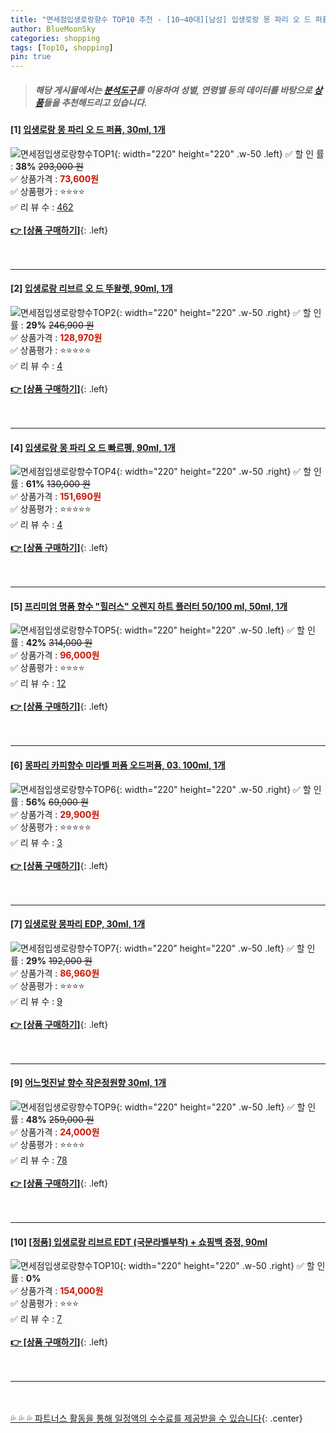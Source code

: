 ```yaml
---
title: "면세점입생로랑향수 TOP10 추천 - [10~40대][남성] 입생로랑 몽 파리 오 드 퍼퓸, 30ml, 1개"
author: BlueMoonSky
categories: shopping
tags: [Top10, shopping]
pin: true
---
```


> ##### 해당 게시물에서는 [**분석도구**](https://itemscout.io/)를 이용하여 **성별**, **연령별** 등의 데이터를 바탕으로 [**상품**](https://link.coupang.com/a/baae76)들을 추천해드리고 있습니다.

#### [1] [입생로랑 몽 파리 오 드 퍼퓸, 30ml, 1개](https://link.coupang.com/re/AFFSDP?lptag=AF5964186&subid=bluemoonsky6999&pageKey=7186169818&traceid=V0-153&itemId=18133709361&vendorItemId=85284372491)
![면세점입생로랑향수TOP1](https://thumbnail7.coupangcdn.com/thumbnails/remote/230x230ex/image/vendor_inventory/c214/cede0f054111754d0d4270a8a8fd3e5dd1d3d6370b09f19986f0ef8dbcab.JPG){: width="220" height="220" .w-50 .left}
✅ 할 인 률 : **38%** ~~<del class="base-price"> 293,000  </del>원~~<br>
✅ 상품가격 : <span style="color:#cb1400"> **73,600원** </span><br>
✅ 상품평가 : ⭐⭐⭐⭐<br>
✅ 리 뷰 수 : [462](https://link.coupang.com/re/AFFSDP?lptag=AF5964186&subid=bluemoonsky6999&pageKey=7186169818&traceid=V0-153&itemId=18133709361&vendorItemId=85284372491)<br>
<br>
[**👉  [상품 구매하기]**](https://link.coupang.com/re/AFFSDP?lptag=AF5964186&subid=bluemoonsky6999&pageKey=7186169818&traceid=V0-153&itemId=18133709361&vendorItemId=85284372491){: .left}
<br>
<br>
<br>

***

#### [2] [입생로랑 리브르 오 드 뚜왈렛, 90ml, 1개](https://link.coupang.com/re/AFFSDP?lptag=AF5964186&subid=bluemoonsky6999&pageKey=6731243154&traceid=V0-153&itemId=15685219869&vendorItemId=82900220073)
![면세점입생로랑향수TOP2](https://thumbnail7.coupangcdn.com/thumbnails/remote/230x230ex/image/vendor_inventory/061b/9076a3f54e179d46da6783a5ab239a3706defd4b8196b871f953f1996fd3.jpg){: width="220" height="220" .w-50 .right}
✅ 할 인 률 : **29%** ~~<del class="base-price"> 246,900  </del>원~~<br>
✅ 상품가격 : <span style="color:#cb1400"> **128,970원** </span><br>
✅ 상품평가 : ⭐⭐⭐⭐⭐<br>
✅ 리 뷰 수 : [4](https://link.coupang.com/re/AFFSDP?lptag=AF5964186&subid=bluemoonsky6999&pageKey=6731243154&traceid=V0-153&itemId=15685219869&vendorItemId=82900220073)<br>
<br>
[**👉  [상품 구매하기]**](https://link.coupang.com/re/AFFSDP?lptag=AF5964186&subid=bluemoonsky6999&pageKey=6731243154&traceid=V0-153&itemId=15685219869&vendorItemId=82900220073){: .left}
<br>
<br>
<br>

***

#### [4] [입생로랑 몽 파리 오 드 빠르펭, 90ml, 1개](https://link.coupang.com/re/AFFSDP?lptag=AF5964186&subid=bluemoonsky6999&pageKey=51543462&traceid=V0-153&itemId=182388143&vendorItemId=75188471215)
![면세점입생로랑향수TOP4](https://thumbnail10.coupangcdn.com/thumbnails/remote/230x230ex/image/vendor_inventory/941e/ea9d41e7f6b5c456778e7df3882b53995609130fd2d2b695dbe22e6f6e02.jpg){: width="220" height="220" .w-50 .right}
✅ 할 인 률 : **61%** ~~<del class="base-price"> 130,000  </del>원~~<br>
✅ 상품가격 : <span style="color:#cb1400"> **151,690원** </span><br>
✅ 상품평가 : ⭐⭐⭐⭐⭐<br>
✅ 리 뷰 수 : [4](https://link.coupang.com/re/AFFSDP?lptag=AF5964186&subid=bluemoonsky6999&pageKey=51543462&traceid=V0-153&itemId=182388143&vendorItemId=75188471215)<br>
<br>
[**👉  [상품 구매하기]**](https://link.coupang.com/re/AFFSDP?lptag=AF5964186&subid=bluemoonsky6999&pageKey=51543462&traceid=V0-153&itemId=182388143&vendorItemId=75188471215){: .left}
<br>
<br>
<br>

***

#### [5] [프리미엄 명품 향수 "힐러스" 오렌지 하트 플러터 50/100 ml, 50ml, 1개](https://link.coupang.com/re/AFFSDP?lptag=AF5964186&subid=bluemoonsky6999&pageKey=7479163379&traceid=V0-153&itemId=19532230354&vendorItemId=86296673864)
![면세점입생로랑향수TOP5](https://thumbnail8.coupangcdn.com/thumbnails/remote/230x230ex/image/vendor_inventory/314a/c32b02d98685924b4d2444478f9fc20090af2c6f069972ad62050161e7d7.jpg){: width="220" height="220" .w-50 .left}
✅ 할 인 률 : **42%** ~~<del class="base-price"> 314,000  </del>원~~<br>
✅ 상품가격 : <span style="color:#cb1400"> **96,000원** </span><br>
✅ 상품평가 : ⭐⭐⭐⭐<br>
✅ 리 뷰 수 : [12](https://link.coupang.com/re/AFFSDP?lptag=AF5964186&subid=bluemoonsky6999&pageKey=7479163379&traceid=V0-153&itemId=19532230354&vendorItemId=86296673864)<br>
<br>
[**👉  [상품 구매하기]**](https://link.coupang.com/re/AFFSDP?lptag=AF5964186&subid=bluemoonsky6999&pageKey=7479163379&traceid=V0-153&itemId=19532230354&vendorItemId=86296673864){: .left}
<br>
<br>
<br>

***

#### [6] [몽파리 카피향수 미라벨 퍼퓸 오드퍼퓸, 03. 100ml, 1개](https://link.coupang.com/re/AFFSDP?lptag=AF5964186&subid=bluemoonsky6999&pageKey=7276880855&traceid=V0-153&itemId=18570636579&vendorItemId=85613728165)
![면세점입생로랑향수TOP6](https://thumbnail9.coupangcdn.com/thumbnails/remote/230x230ex/image/vendor_inventory/6f60/9d1169f1cbfd5d18491d825a4d9e74289950f3b77216807036db80339965.png){: width="220" height="220" .w-50 .right}
✅ 할 인 률 : **56%** ~~<del class="base-price"> 69,000  </del>원~~<br>
✅ 상품가격 : <span style="color:#cb1400"> **29,900원** </span><br>
✅ 상품평가 : ⭐⭐⭐⭐⭐<br>
✅ 리 뷰 수 : [3](https://link.coupang.com/re/AFFSDP?lptag=AF5964186&subid=bluemoonsky6999&pageKey=7276880855&traceid=V0-153&itemId=18570636579&vendorItemId=85613728165)<br>
<br>
[**👉  [상품 구매하기]**](https://link.coupang.com/re/AFFSDP?lptag=AF5964186&subid=bluemoonsky6999&pageKey=7276880855&traceid=V0-153&itemId=18570636579&vendorItemId=85613728165){: .left}
<br>
<br>
<br>

***

#### [7] [입생로랑 몽파리 EDP, 30ml, 1개](https://link.coupang.com/re/AFFSDP?lptag=AF5964186&subid=bluemoonsky6999&pageKey=51543462&traceid=V0-153&itemId=6583975206&vendorItemId=73877941626)
![면세점입생로랑향수TOP7](https://thumbnail8.coupangcdn.com/thumbnails/remote/230x230ex/image/vendor_inventory/2577/b0292c1d4664e2a4369441883aa3ec3bd2b3fed075fa6ca1395b74bbf44f.jpg){: width="220" height="220" .w-50 .left}
✅ 할 인 률 : **29%** ~~<del class="base-price"> 192,000  </del>원~~<br>
✅ 상품가격 : <span style="color:#cb1400"> **86,960원** </span><br>
✅ 상품평가 : ⭐⭐⭐⭐<br>
✅ 리 뷰 수 : [9](https://link.coupang.com/re/AFFSDP?lptag=AF5964186&subid=bluemoonsky6999&pageKey=51543462&traceid=V0-153&itemId=6583975206&vendorItemId=73877941626)<br>
<br>
[**👉  [상품 구매하기]**](https://link.coupang.com/re/AFFSDP?lptag=AF5964186&subid=bluemoonsky6999&pageKey=51543462&traceid=V0-153&itemId=6583975206&vendorItemId=73877941626){: .left}
<br>
<br>
<br>

***

#### [9] [어느멋진날 향수 작은정원향 30ml, 1개](https://link.coupang.com/re/AFFSDP?lptag=AF5964186&subid=bluemoonsky6999&pageKey=6931222841&traceid=V0-153&itemId=16772084880&vendorItemId=83953287931)
![면세점입생로랑향수TOP9](https://thumbnail7.coupangcdn.com/thumbnails/remote/230x230ex/image/vendor_inventory/69a8/b1e06f7da3c02090a17ab22a474af678b8c63609994041043dd9d6be1cd5.jpg){: width="220" height="220" .w-50 .left}
✅ 할 인 률 : **48%** ~~<del class="base-price"> 259,000  </del>원~~<br>
✅ 상품가격 : <span style="color:#cb1400"> **24,000원** </span><br>
✅ 상품평가 : ⭐⭐⭐⭐<br>
✅ 리 뷰 수 : [78](https://link.coupang.com/re/AFFSDP?lptag=AF5964186&subid=bluemoonsky6999&pageKey=6931222841&traceid=V0-153&itemId=16772084880&vendorItemId=83953287931)<br>
<br>
[**👉  [상품 구매하기]**](https://link.coupang.com/re/AFFSDP?lptag=AF5964186&subid=bluemoonsky6999&pageKey=6931222841&traceid=V0-153&itemId=16772084880&vendorItemId=83953287931){: .left}
<br>
<br>
<br>

***

#### [10] [[정품] 입생로랑 리브르 EDT (국문라벨부착) + 쇼핑백 증정, 90ml](https://link.coupang.com/re/AFFSDP?lptag=AF5964186&subid=bluemoonsky6999&pageKey=6872284219&traceid=V0-153&itemId=16444369208&vendorItemId=83635036979)
![면세점입생로랑향수TOP10](https://thumbnail8.coupangcdn.com/thumbnails/remote/230x230ex/image/vendor_inventory/ea2a/7db74b33d5b8c39f42947ab8b16c5aee27026021f01ddc1e754f57650ba0.jpg){: width="220" height="220" .w-50 .right}
✅ 할 인 률 : **0%** <br>
✅ 상품가격 : <span style="color:#cb1400"> **154,000원** </span><br>
✅ 상품평가 : ⭐⭐⭐<br>
✅ 리 뷰 수 : [7](https://link.coupang.com/re/AFFSDP?lptag=AF5964186&subid=bluemoonsky6999&pageKey=6872284219&traceid=V0-153&itemId=16444369208&vendorItemId=83635036979)<br>
<br>
[**👉  [상품 구매하기]**](https://link.coupang.com/re/AFFSDP?lptag=AF5964186&subid=bluemoonsky6999&pageKey=6872284219&traceid=V0-153&itemId=16444369208&vendorItemId=83635036979){: .left}
<br>
<br>
<br>

***
<br><br>[💦 💦 💦 파트너스 활동을 통해 일정액의 수수료를 제공받을 수 있습니다](https://link.coupang.com/a/baae76){: .center}